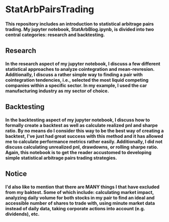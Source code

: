 # StatArbPairsTrading
#### This repository includes an introduction to statistical arbitrage pairs trading. My jupyter notebook, StatArbBlog.ipynb, is divided into two central categories: research and backtesting.

## Research
#### In the research aspect of my jupyter notebook, I discuss a few different statistical approaches to analyze cointegration and mean-revresion. Additionally, I discuss a rather simple way to finding a pair with cointegration tendencies, i.e., selected the most liquid competing companies within a specific sector. In my example, I used the car manufacturing industry as my sector of choice.

## Backtesting
#### In the backtesting aspect of my jupyter notebook, I discuss how to formally create a backtest as well as calculate realized pnl and sharpe ratio. By no means do I consider this way to be the best way of creating a backtest, I've just had great success with this method and it has allowed me to calculate performance metrics rather easily. Additionally, I did not discuss calculating unrealized pnl, drawdowns, or rolling sharpe ratio. Again, this notebook is to get the reader accustomed to developing simple statistical arbitrage pairs trading strategies.

## Notice
#### I'd also like to mention that there are MANY things I that have excluded from my baktest. Some of which include: calculating market impact, analyzing daily volume for both stocks in my pair to find an ideal and accessible number of shares to trade with, using minute market data instead of daily data, taking corporate actions into account (e.g. dividends), etc.



